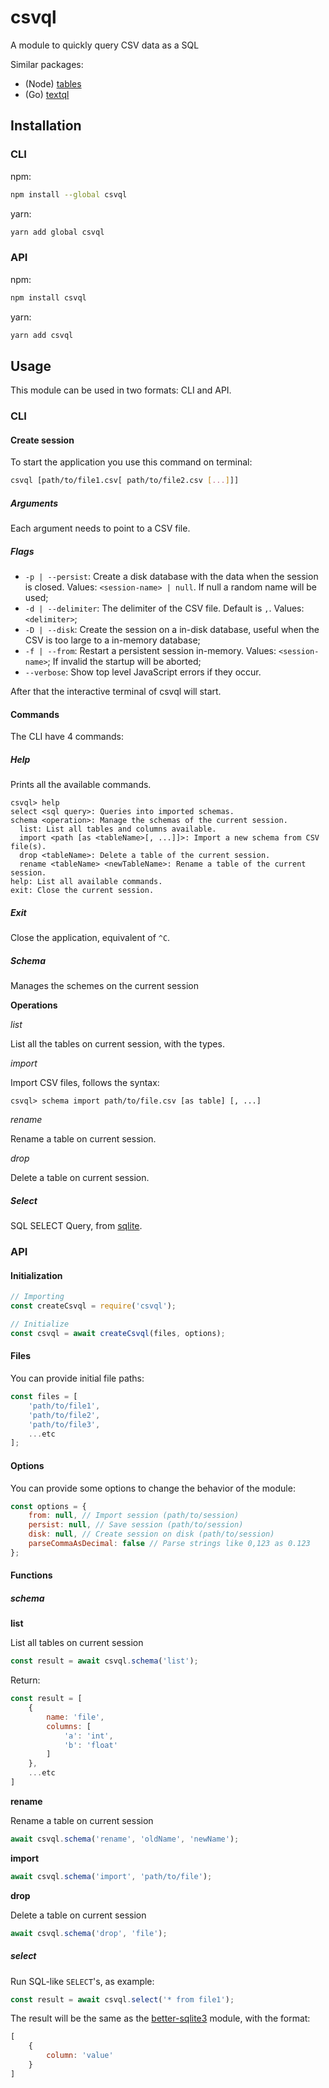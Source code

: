 # csvql

A module to quickly query CSV data as a SQL

Similar packages:

* (Node) [tables](https://www.npmjs.com/package/tables)
* (Go) [textql](https://github.com/dinedal/textql)

## Installation

### CLI

npm:

```bash
npm install --global csvql
```

yarn:

```bash
yarn add global csvql
```

### API

npm:

```bash
npm install csvql
```

yarn:

```bash
yarn add csvql
```

## Usage

This module can be used in two formats: CLI and API.

### CLI

#### Create session
To start the application you use this command on terminal:

```bash
csvql [path/to/file1.csv[ path/to/file2.csv [...]]]
```

##### Arguments

Each argument needs to point to a CSV file.

##### Flags

* ``-p | --persist``: Create a disk database with the data when the session is closed. Values: ``<session-name> | null``. If null a random name will be used;
* ``-d | --delimiter``: The delimiter of the CSV file. Default is ``,``. Values: ``<delimiter>``;
* ``-D | --disk``: Create the session on a in-disk database, useful when the CSV is too large to a in-memory database;
* ``-f | --from``: Restart a persistent session in-memory. Values: ``<session-name>``; If invalid the startup will be aborted;
* ``--verbose``: Show top level JavaScript errors if they occur.

After that the interactive terminal of csvql will start.

#### Commands
The CLI have 4 commands:

##### Help
Prints all the available commands.

```
csvql> help
select <sql query>: Queries into imported schemas.
schema <operation>: Manage the schemas of the current session.
  list: List all tables and columns available.
  import <path [as <tableName>[, ...]]>: Import a new schema from CSV file(s).
  drop <tableName>: Delete a table of the current session.
  rename <tableName> <newTableName>: Rename a table of the current session.
help: List all available commands.
exit: Close the current session.
```

##### Exit
Close the application, equivalent of ``^C``.

##### Schema
Manages the schemes on the current session

**Operations**

*list*

List all the tables on current session, with the types.

*import*

Import CSV files, follows the syntax:
```
csvql> schema import path/to/file.csv [as table] [, ...]
```

*rename*

Rename a table on current session.

*drop*

Delete a table on current session.

##### Select
SQL SELECT Query, from [sqlite](https://www.sqlite.org/index.html).

### API

#### Initialization

```javascript
// Importing
const createCsvql = require('csvql');

// Initialize
const csvql = await createCsvql(files, options);
```

#### Files

You can provide initial file paths:

```javascript
const files = [
	'path/to/file1',
	'path/to/file2',
	'path/to/file3',
	...etc
];

```

#### Options

You can provide some options to change the behavior of the module:

```javascript
const options = {
	from: null, // Import session (path/to/session)
    persist: null, // Save session (path/to/session)
    disk: null, // Create session on disk (path/to/session)
    parseCommaAsDecimal: false // Parse strings like 0,123 as 0.123
};
```

#### Functions

##### schema

**list**

List all tables on current session

```javascript
const result = await csvql.schema('list');
```

Return:

```javascript
const result = [
	{
		name: 'file',
		columns: [
			'a': 'int',
			'b': 'float'
		]
	},
	...etc
]
```

**rename**

Rename a table on current session

```javascript
await csvql.schema('rename', 'oldName', 'newName');
```

**import**

```javascript
await csvql.schema('import', 'path/to/file');
```

**drop**

Delete a table on current session

```javascript
await csvql.schema('drop', 'file');
```

##### select

Run SQL-like ``SELECT``'s, as example:

```javascript
const result = await csvql.select('* from file1');
```

The result will be the same as the [better-sqlite3]() module, with the format:

```javascript
[
	{
		column: 'value'
	}
]
```
